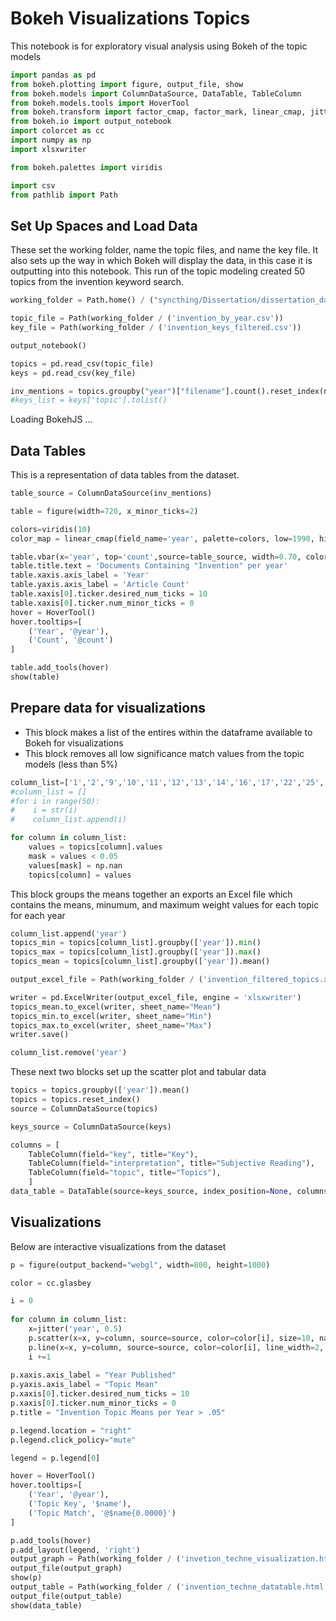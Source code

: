 # Bokeh Visualizations Topics
This notebook is for exploratory visual analysis using Bokeh of the topic models


```python
import pandas as pd
from bokeh.plotting import figure, output_file, show
from bokeh.models import ColumnDataSource, DataTable, TableColumn
from bokeh.models.tools import HoverTool
from bokeh.transform import factor_cmap, factor_mark, linear_cmap, jitter
from bokeh.io import output_notebook
import colorcet as cc
import numpy as np
import xlsxwriter

from bokeh.palettes import viridis

import csv
from pathlib import Path
```

## Set Up Spaces and Load Data
These set the working folder, name the topic files, and name the key file. It also sets up the way in which Bokeh will display the data, in this case it is outputting into this notebook. This run of the topic modeling created 50 topics from the invention keyword search.


```python
working_folder = Path.home() / ("syncthing/Dissertation/dissertation_data/dissertation_data_working_folder/topic_modeling")

topic_file = Path(working_folder / ('invention_by_year.csv'))
key_file = Path(working_folder / ('invention_keys_filtered.csv'))

output_notebook()

topics = pd.read_csv(topic_file)
keys = pd.read_csv(key_file)

inv_mentions = topics.groupby("year")["filename"].count().reset_index(name="count")
#keys_list = keys['topic'].tolist()
```



<div class="bk-root">
    <a href="https://bokeh.org" target="_blank" class="bk-logo bk-logo-small bk-logo-notebook"></a>
    <span id="1002">Loading BokehJS ...</span>
</div>




## Data Tables
This is a representation of data tables from the dataset.


```python
table_source = ColumnDataSource(inv_mentions)

table = figure(width=720, x_minor_ticks=2)

colors=viridis(10)
color_map = linear_cmap(field_name='year', palette=colors, low=1990, high=1999)

table.vbar(x='year', top='count',source=table_source, width=0.70, color=color_map)
table.title.text = 'Documents Containing "Invention" per year'
table.xaxis.axis_label = 'Year'
table.yaxis.axis_label = 'Article Count'
table.xaxis[0].ticker.desired_num_ticks = 10
table.xaxis[0].ticker.num_minor_ticks = 0
hover = HoverTool()
hover.tooltips=[
    ('Year', '@year'),
    ('Count', '@count')
]

table.add_tools(hover)
show(table)
```








<div class="bk-root" id="575346b1-974a-4cc0-9eb9-f33e6a004c57" data-root-id="1004"></div>





## Prepare data for visualizations
- This block makes a list of the entires within the dataframe available to Bokeh for visualizations
- This block removes all low significance match values from the topic models (less than 5%)


```python
column_list=['1','2','9','10','11','12','13','14','16','17','22','25','26','30','38','40','42','45','47']
#column_list = []
#for i in range(50):
#    i = str(i)
#    column_list.append(i)

for column in column_list:
    values = topics[column].values
    mask = values < 0.05
    values[mask] = np.nan
    topics[column] = values
```

This block groups the means together an exports an Excel file which contains the means, minumum, and maximum weight values for each topic for each year


```python
column_list.append('year')
topics_min = topics[column_list].groupby(['year']).min()
topics_max = topics[column_list].groupby(['year']).max()
topics_mean = topics[column_list].groupby(['year']).mean()

output_excel_file = Path(working_folder / ('invention_filtered_topics.xlsx'))

writer = pd.ExcelWriter(output_excel_file, engine = 'xlsxwriter')
topics_mean.to_excel(writer, sheet_name="Mean")
topics_min.to_excel(writer, sheet_name="Min")
topics_max.to_excel(writer, sheet_name="Max")
writer.save()

column_list.remove('year')
```

These next two blocks set up the scatter plot and tabular data


```python
topics = topics.groupby(['year']).mean()
topics = topics.reset_index()
source = ColumnDataSource(topics)
```


```python
keys_source = ColumnDataSource(keys)

columns = [
    TableColumn(field="key", title="Key"),
    TableColumn(field="interpretation", title="Subjective Reading"),
    TableColumn(field="topic", title="Topics"),
    ]
data_table = DataTable(source=keys_source, index_position=None, columns=columns, autosize_mode='fit_viewport')
```

## Visualizations
Below are interactive visualizations from the dataset


```python
p = figure(output_backend="webgl", width=800, height=1000)

color = cc.glasbey

i = 0
    
for column in column_list:
    x=jitter('year', 0.5)
    p.scatter(x=x, y=column, source=source, color=color[i], size=10, name=column, muted_color=color[int(column)], muted_alpha=0.2, legend_label=column)
    p.line(x=x, y=column, source=source, color=color[i], line_width=2, name=column, muted_color=color[int(column)], muted_alpha=0.2, legend_label=column)
    i +=1
   
p.xaxis.axis_label = "Year Published"
p.yaxis.axis_label = "Topic Mean"
p.xaxis[0].ticker.desired_num_ticks = 10
p.xaxis[0].ticker.num_minor_ticks = 0
p.title = "Invention Topic Means per Year > .05"

p.legend.location = "right"
p.legend.click_policy="mute"

legend = p.legend[0]

hover = HoverTool()
hover.tooltips=[
    ('Year', '@year'),
    ('Topic Key', '$name'),
    ('Topic Match', '@$name{0.0000}')
]

p.add_tools(hover)
p.add_layout(legend, 'right')
output_graph = Path(working_folder / ('invetion_techne_visualization.html'))
output_file(output_graph)
show(p)
output_table = Path(working_folder / ('invention_techne_datatable.html'))
output_file(output_table)
show(data_table)
```








<div class="bk-root" id="f277ecda-5c2b-42d5-bf8b-03dcb3d3d591" data-root-id="1120"></div>












<div class="bk-root" id="586f5b15-5228-4b55-b827-2e5c2da2450c" data-root-id="1117"></div>






```python

```
